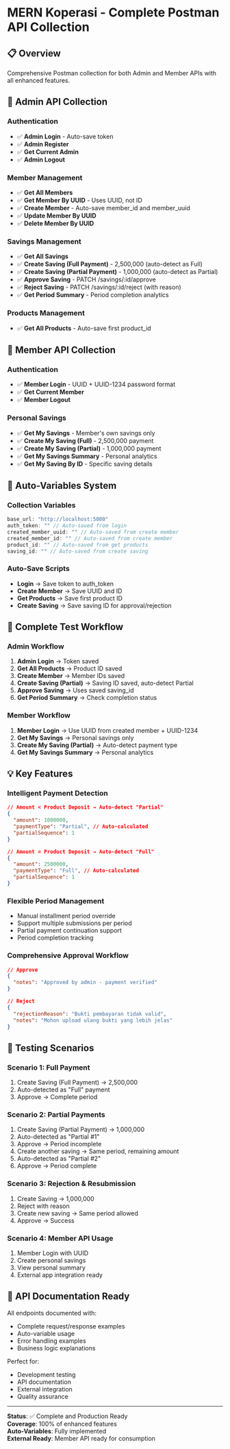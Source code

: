 # MERN Koperasi - Complete Postman API Collection

## 📋 Overview
Comprehensive Postman collection for both Admin and Member APIs with all enhanced features.

## 🎯 Admin API Collection

### **Authentication**
- ✅ **Admin Login** - Auto-save token
- ✅ **Admin Register** 
- ✅ **Get Current Admin**
- ✅ **Admin Logout**

### **Member Management**
- ✅ **Get All Members**
- ✅ **Get Member By UUID** - Uses UUID, not ID
- ✅ **Create Member** - Auto-save member_id and member_uuid
- ✅ **Update Member By UUID**
- ✅ **Delete Member By UUID**

### **Savings Management**
- ✅ **Get All Savings**
- ✅ **Create Saving (Full Payment)** - 2,500,000 (auto-detect as Full)
- ✅ **Create Saving (Partial Payment)** - 1,000,000 (auto-detect as Partial)
- ✅ **Approve Saving** - PATCH /savings/:id/approve
- ✅ **Reject Saving** - PATCH /savings/:id/reject (with reason)
- ✅ **Get Period Summary** - Period completion analytics

### **Products Management**
- ✅ **Get All Products** - Auto-save first product_id

## 🎯 Member API Collection

### **Authentication**
- ✅ **Member Login** - UUID + UUID-1234 password format
- ✅ **Get Current Member**
- ✅ **Member Logout**

### **Personal Savings**
- ✅ **Get My Savings** - Member's own savings only
- ✅ **Create My Saving (Full)** - 2,500,000 payment
- ✅ **Create My Saving (Partial)** - 1,000,000 payment
- ✅ **Get My Savings Summary** - Personal analytics
- ✅ **Get My Saving By ID** - Specific saving details

## 🔧 Auto-Variables System

### **Collection Variables**
```javascript
base_url: "http://localhost:5000"
auth_token: "" // Auto-saved from login
created_member_uuid: "" // Auto-saved from create member
created_member_id: "" // Auto-saved from create member  
product_id: "" // Auto-saved from get products
saving_id: "" // Auto-saved from create saving
```

### **Auto-Save Scripts**
- **Login** → Save token to auth_token
- **Create Member** → Save UUID and ID
- **Get Products** → Save first product ID
- **Create Saving** → Save saving ID for approval/rejection

## 🎯 Complete Test Workflow

### **Admin Workflow**
1. **Admin Login** → Token saved
2. **Get All Products** → Product ID saved
3. **Create Member** → Member IDs saved
4. **Create Saving (Partial)** → Saving ID saved, auto-detect Partial
5. **Approve Saving** → Uses saved saving_id
6. **Get Period Summary** → Check completion status

### **Member Workflow**
1. **Member Login** → Use UUID from created member + UUID-1234
2. **Get My Savings** → Personal savings only
3. **Create My Saving (Partial)** → Auto-detect payment type
4. **Get My Savings Summary** → Personal analytics

## 💡 Key Features

### **Intelligent Payment Detection**
```json
// Amount < Product Deposit → Auto-detect "Partial"
{
  "amount": 1000000,
  "paymentType": "Partial", // Auto-calculated
  "partialSequence": 1
}

// Amount = Product Deposit → Auto-detect "Full"  
{
  "amount": 2500000,
  "paymentType": "Full", // Auto-calculated
  "partialSequence": 1
}
```

### **Flexible Period Management**
- Manual installment period override
- Support multiple submissions per period
- Partial payment continuation support
- Period completion tracking

### **Comprehensive Approval Workflow**
```json
// Approve
{
  "notes": "Approved by admin - payment verified"
}

// Reject
{
  "rejectionReason": "Bukti pembayaran tidak valid",
  "notes": "Mohon upload ulang bukti yang lebih jelas"
}
```

## 🧪 Testing Scenarios

### **Scenario 1: Full Payment**
1. Create Saving (Full Payment) → 2,500,000
2. Auto-detected as "Full" payment
3. Approve → Complete period

### **Scenario 2: Partial Payments**
1. Create Saving (Partial Payment) → 1,000,000
2. Auto-detected as "Partial #1"
3. Approve → Period incomplete
4. Create another saving → Same period, remaining amount
5. Auto-detected as "Partial #2"
6. Approve → Period complete

### **Scenario 3: Rejection & Resubmission**
1. Create Saving → 1,000,000
2. Reject with reason
3. Create new saving → Same period allowed
4. Approve → Success

### **Scenario 4: Member API Usage**
1. Member Login with UUID
2. Create personal savings
3. View personal summary
4. External app integration ready

## 📄 API Documentation Ready

All endpoints documented with:
- Complete request/response examples
- Auto-variable usage
- Error handling examples
- Business logic explanations

Perfect for:
- Development testing
- API documentation
- External integration
- Quality assurance

---

**Status**: ✅ Complete and Production Ready  
**Coverage**: 100% of enhanced features  
**Auto-Variables**: Fully implemented  
**External Ready**: Member API ready for consumption